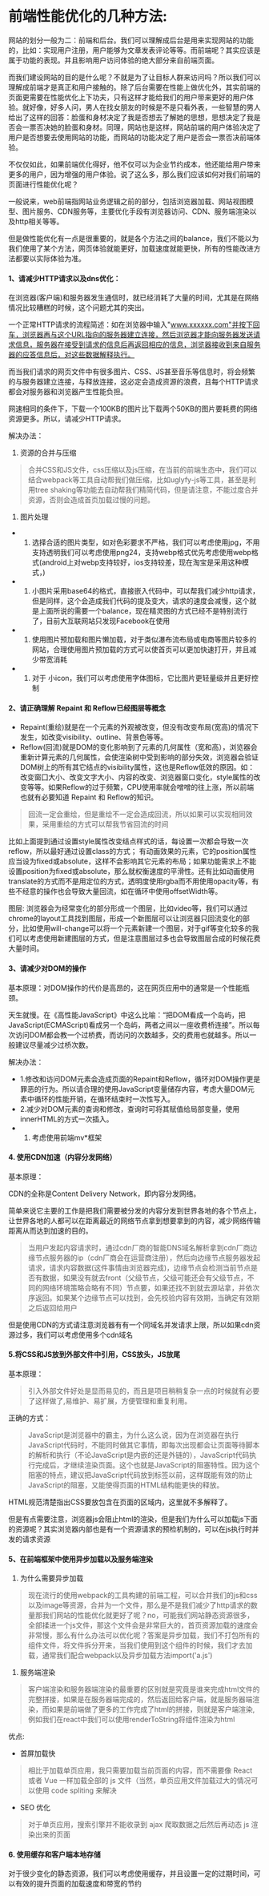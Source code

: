 # 前端性能优化的几种方法:

网站的划分一般为二：前端和后台。我们可以理解成后台是用来实现网站的功能的，比如：实现用户注册，用户能够为文章发表评论等等。而前端呢？其实应该是属于功能的表现。并且影响用户访问体验的绝大部分来自前端页面。

而我们建设网站的目的是什么呢？不就是为了让目标人群来访问吗？所以我们可以理解成前端才是真正和用户接触的。除了后台需要在性能上做优化外，其实前端的页面更需要在性能优化上下功夫，只有这样才能给我们的用户带来更好的用户体验。就好像，好多人问，男人在找女朋友的时候是不是只看外表，一些智慧的男人给出了这样的回答：脸蛋和身材决定了我是否想去了解她的思想，思想决定了我是否会一票否决她的脸蛋和身材。同理，网站也是这样，网站前端的用户体验决定了用户是否想要去使用网站的功能，而网站的功能决定了用户是否会一票否决前端体验。

不仅仅如此，如果前端优化得好，他不仅可以为企业节约成本，他还能给用户带来更多的用户，因为增强的用户体验。说了这么多，那么我们应该如何对我们前端的页面进行性能优化呢？

一般说来，web前端指网站业务逻辑之前的部分，包括浏览器加载、网站视图模型、图片服务、CDN服务等，主要优化手段有浏览器访问、CDN、服务端渲染以及http相关等等。

但是做性能优化有一点是很重要的，就是各个方法之间的balance，我们不能以为我们使用了某个方法，网页体验就能更好，加载速度就能更快，所有的性能改进方法都要以实际体验为准。

#### 1、请减少HTTP请求以及dns优化：

在浏览器(客户端)和服务器发生通信时，就已经消耗了大量的时间，尤其是在网络情况比较糟糕的时候，这个问题尤其的突出。

一个正常HTTP请求的流程简述：如在浏览器中输入"www.xxxxxx.com"并按下回车，浏览器再与这个URL指向的服务器建立连接，然后浏览器才能向服务器发送请求信息，服务器在接受到请求的信息后再返回相应的信息，浏览器接收到来自服务器的应答信息后，对这些数据解释执行。

而当我们请求的网页文件中有很多图片、CSS、JS甚至音乐等信息时，将会频繁的与服务器建立连接，与释放连接，这必定会造成资源的浪费，且每个HTTP请求都会对服务器和浏览器产生性能负担。

网速相同的条件下，下载一个100KB的图片比下载两个50KB的图片要耗费的网络资源更多。所以，请减少HTTP请求。

解决办法：

1. 资源的合并与压缩

> 合并CSS和JS文件，css压缩以及js压缩，在当前的前端生态中，我们可以结合webpack等工具自动帮我们做压缩，比如uglyfy-js等工具，甚至是利用tree shaking等功能去自动帮我们精简代码，但是请注意，不能过度合并资源，否则会造成首页加载过慢的问题。

1. 图片处理

- 1. 选择合适的图片类型，如对色彩要求不严格，我们可以考虑使用jpg，不用支持透明我们可以考虑使用png24，支持webp格式优先考虑使用webp格式(android上对webp支持较好，ios支持较差，现在淘宝是采用这种模式，)
- 1. 小图片采用base64的格式，直接嵌入代码中，可以帮我们减少http请求，但是同样，这个会造成我们代码的提及变大，请求的速度会减慢，这个就是上面所说的需要一个balance，现在精灵图的方式已经不是特别流行了，目前大互联网站只发现Facebook在使用
- 1. 使用图片预加载和图片懒加载，对于类似瀑布流布局或电商等图片较多的网站，合理使用图片预加载的方式可以使首页可以更加快速打开，并且减少带宽消耗
- 1. 对于 小icon，我们可以考虑使用字体图标，它比图片更轻量级并且更好控制

#### 2、请正确理解 Repaint 和 Reflow已经图层等概念

- Repaint(重绘)就是在一个元素的外观被改变，但没有改变布局(宽高)的情况下发生，如改变visibility、outline、背景色等等。
- Reflow(回流)就是DOM的变化影响到了元素的几何属性（宽和高），浏览器会重新计算元素的几何属性，会使渲染树中受到影响的部分失效，浏览器会验证DOM树上的所有其它结点的visibility属性，这也是Reflow低效的原因。如：改变窗囗大小、改变文字大小、内容的改变、浏览器窗口变化，style属性的改变等等。如果Reflow的过于频繁，CPU使用率就会噌噌的往上涨，所以前端也就有必要知道 Repaint 和 Reflow的知识。

> 回流一定会重绘，但是重绘不一定会造成回流，所以如果可以实现相同效果，采用重绘的方式可以帮我节省回流的时间

比如上面提到通过设置style属性改变结点样式的话，每设置一次都会导致一次reflow，所以最好通过设置class的方式； 有动画效果的元素，它的position属性应当设为fixed或absolute，这样不会影响其它元素的布局；如果功能需求上不能设置position为fixed或absolute，那么就权衡速度的平滑性。还有比如动画使用translate的方式而不是用定位的方式，透明度使用rgba而不用使用opacity等，有些不经意的操作也会导致大量回流，如在循环中使用offsetWidth等。

图层: 浏览器会为经常变化的部分形成一个图层，比如video等，我们可以通过chrome的layout工具找到图层，形成一个新图层可以让浏览器只回流变化的部分，比如使用will-change可以将一个元素新建一个图层，对于gif等变化较多的我们可以考虑使用新建图层的方式，但是注意图层过多也会导致图层合成的时候花费大量时间。

#### 3、请减少对DOM的操作

基本原理：对DOM操作的代价是高昂的，这在网页应用中的通常是一个性能瓶颈。

天生就慢。在《高性能JavaScript》中这么比喻：“把DOM看成一个岛屿，把JavaScript(ECMAScript)看成另一个岛屿，两者之间以一座收费桥连接”。所以每次访问DOM都会教一个过桥费，而访问的次数越多，交的费用也就越多。所以一般建议尽量减少过桥次数。

解决办法：

- 1.修改和访问DOM元素会造成页面的Repaint和Reflow，循环对DOM操作更是罪恶的行为。所以请合理的使用JavaScript变量储存内容，考虑大量DOM元素中循环的性能开销，在循环结束时一次性写入。
- 2.减少对DOM元素的查询和修改，查询时可将其赋值给局部变量，使用innerHTML的方式一次插入。
- 1. 考虑使用前端mv*框架

#### 4. 使用CDN加速（内容分发网络）

基本原理：

CDN的全称是Content Delivery Network，即内容分发网络。

简单来说它主要的工作是把我们需要被分发的内容分发到世界各地的各个节点上，让世界各地的人都可以在距离最近的网络节点拿到想要拿到的内容，减少网络传输距离从而达到加速的目的。

> 当用户发起内容请求时，通过cdn厂商的智能DNS域名解析拿到cdn厂商边缘节点服务器的ip（cdn厂商会在运营商注册），然后向边缘节点服务器发起请求，请求内容数据(这件事情由浏览器完成)，边缘节点会检测当前节点是否有数据，如果没有就去front（父级节点，父级可能还会有父级节点，不同的网络环境策略会略有不同）节点要，如果还找不到就去源站拿，并依次序返回。如果某个边缘节点可以找到，会先校验内容有效期，当确定有效期之后返回给用户

但是使用CDN的方式请注意浏览器有有一个同域名并发请求上限，所以如果cdn资源过多，我们可以考虑使用多个cdn域名

#### 5.将CSS和JS放到外部文件中引用，CSS放头，JS放尾

基本原理：

> 引入外部文件好处是显而易见的，而且是项目稍稍复杂一点的时候就有必要了这样做了,易维护、易扩展，方便管理和重复利用。

正确的方式：

> JavaScript是浏览器中的霸主，为什么这么说，因为在浏览器在执行JavaScript代码时，不能同时做其它事情，即每次出现都会让页面等待脚本的解析和执行（不论JavaScript是内嵌的还是外链的），JavaScript代码执行完成后，才继续渲染页面。这个也就是JavaScript的阻塞特性。因为这个阻塞的特点，建议把JavaScript代码放到标签以前，这样既能有效的防止JavaScript的阻塞，又能使得页面的HTML结构能更快的释放。

HTML规范清楚指出CSS要放包含在页面的区域内，这里就不多解释了。

但是有点需要注意，浏览器js会阻止html的渲染，但是我们为什么可以加载js下面的资源呢？其实浏览器内部也是有一个资源请求的预检机制的，可以在js执行时并发的请求资源

#### 5、在前端框架中使用异步加载以及服务端渲染

1. 为什么需要异步加载

> 现在流行的使用webpack的工具构建的前端工程，可以合并我们的js和css以及image等资源，合并为一个文件，那么是不是我们减少了http请求的数量那我们网站的性能优化就更好了呢？no，可能我们网站静态资源很多，全部揉进一个js文件，那这个文件会是非常巨大的，首页资源加载的速度会非常慢，那么有什么办法可以优化呢？答案是异步加载，我们不打包所有的组件文件，将文件拆分开来，当我们使用到这个组件的时候，我们才去加载，通常我们配合webpack以及异步加载方法import('a.js')

1. 服务端渲染

> 客户端渲染和服务器端渲染的最重要的区别就是究竟是谁来完成html文件的完整拼接，如果是在服务器端完成的，然后返回给客户端，就是服务器端渲染，而如果是前端做了更多的工作完成了html的拼接，则就是客户端渲染, 例如我们在react中我们可以使用renderToString将组件渲染为html

优点:

- 首屏加载快

> 相比于加载单页应用，我只需要加载当前页面的内容，而不需要像 React 或者 Vue 一样加载全部的 js 文件（当然，单页应用文件加载过大的情况可以使用 code spliting 来解决

- SEO 优化

> 对于单页应用，搜索引擎并不能收录到 ajax 爬取数据之后然后再动态 js 渲染出来的页面

#### 6. 使用缓存和客户端本地存储

对于很少变化的静态资源，我们可以考虑使用缓存，并且设置一定的过期时间，可以有效的提升页面的加载速度和带宽的节约

 

 

 

 